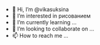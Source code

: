 - 👋 Hi, I’m @vikasuksinа
- 👀 I’m interested in рисованием
- 🌱 I’m currently learning ...
- 💞️ I’m looking to collaborate on ...
- 📫 How to reach me ...

<!---
vikasuksina/vikasuksina is a ✨ special ✨ repository because its `README.md` (this file) appears on your GitHub profile.
You can click the Preview link to take a look at your changes.
--->
